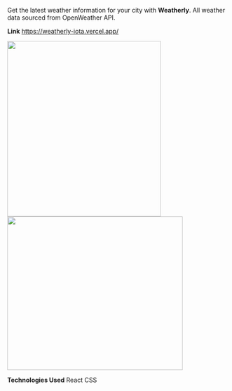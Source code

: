 Get the latest weather information for your city with **Weatherly**. All weather data sourced from OpenWeather API.

**Link**
https://weatherly-iota.vercel.app/

<img src="https://github-production-user-asset-6210df.s3.amazonaws.com/109078860/240548742-9d7a31c2-0b3d-4ff7-9f2e-6808e5ba9743.png" width="350" height="400"/>

<img src="https://github.com/cchow33/Weatherly/assets/109078860/6b59eeb0-c67b-427d-8e35-d9fa22cd9c28" width="400" height="350"/>

**Technologies Used**
React
CSS





